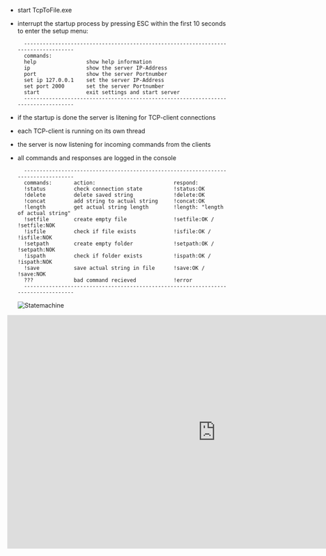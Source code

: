 - start TcpToFile.exe
- interrupt the startup process by pressing ESC within the first 10 seconds to enter the setup menu:

        -----------------------------------------------------------------------------------
        commands:
        help                show help information
        ip                  show the server IP-Address
        port                show the server Portnumber
        set ip 127.0.0.1    set the server IP-Address
        set port 2000       set the server Portnumber
        start               exit settings and start server
        -----------------------------------------------------------------------------------

- if the startup is done the server is litening for TCP-client connections
- each TCP-client is running on its own thread
- the server is now listening for incoming commands from the clients
- all commands and responses are logged in the console
  
        -----------------------------------------------------------------------------------
        commands:       action:                         respond:
        !status         check connection state          !status:OK
        !delete         delete saved string             !delete:OK
        !concat         add string to actual string     !concat:OK
        !length         get actual string length        !length: "length of actual string"
        !setfile        create empty file               !setfile:OK / !setfile:NOK
        !isfile         check if file exists            !isfile:OK / !isfile:NOK
        !setpath        create empty folder             !setpath:OK / !setpath:NOK
        !ispath         check if folder exists          !ispath:OK / !ispath:NOK
        !save           save actual string in file      !save:OK / !save:NOK
        ???             bad command recieved            !error
        -----------------------------------------------------------------------------------

  
  ![Statemachine](https://user-images.githubusercontent.com/10088323/129964679-96305bad-85d0-4605-8512-46547a227ade.png)

        
<iframe width="955" height="537" src="https://user-images.githubusercontent.com/10088323/129979732-febbaaf1-733d-47c4-8b84-1f09165cf0f0.mp4" title="YouTube video player" frameborder="0" allow="accelerometer; autoplay; clipboard-write; encrypted-media; gyroscope; picture-in-picture" allowfullscreen></iframe>
